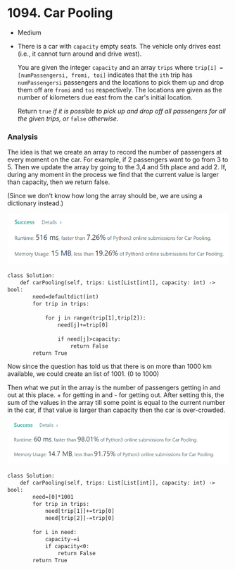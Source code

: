 # 1094. Car Pooling

* Medium
*   There is a car with `capacity` empty seats. The vehicle only drives east (i.e., it cannot turn around and drive west).

    You are given the integer `capacity` and an array `trips` where `trip[i] = [numPassengersi, fromi, toi]` indicates that the `ith` trip has `numPassengersi` passengers and the locations to pick them up and drop them off are `fromi` and `toi` respectively. The locations are given as the number of kilometers due east from the car's initial location.

    Return `true` _if it is possible to pick up and drop off all passengers for all the given trips, or_ `false` _otherwise_.

### Analysis

The idea is that we create an array to record the number of passengers at every moment on the car. For example, if 2 passengers want to go from 3 to 5. Then we update the array by going to  the 3,4 and 5th place and add 2. If, during any moment in the process we find that the current value is larger than capacity, then we return false.&#x20;

(Since we don't know how long the array should be, we are using a dictionary instead.)

![](<.gitbook/assets/image (16).png>)

```
class Solution:
    def carPooling(self, trips: List[List[int]], capacity: int) -> bool:
        need=defaultdict(int) 
        for trip in trips:

            for j in range(trip[1],trip[2]):
                need[j]+=trip[0]

                if need[j]>capacity:
                    return False
        return True
```

Now since the question has told us that there is on more than 1000 km available, we could create an list of 1001. (0 to 1000)

Then what we put in the array is the number of passengers getting in and out at this place. + for getting in and - for getting out. After setting this, the sum of the values in the array till some point is equal to the current number in the car, if that value is larger than capacity then the car is over-crowded.&#x20;

![](<.gitbook/assets/image (17).png>)

```
class Solution:
    def carPooling(self, trips: List[List[int]], capacity: int) -> bool:
        need=[0]*1001
        for trip in trips:
            need[trip[1]]+=trip[0]
            need[trip[2]]-=trip[0]
        
        for i in need:
            capacity-=i
            if capacity<0:
                return False
        return True
```
